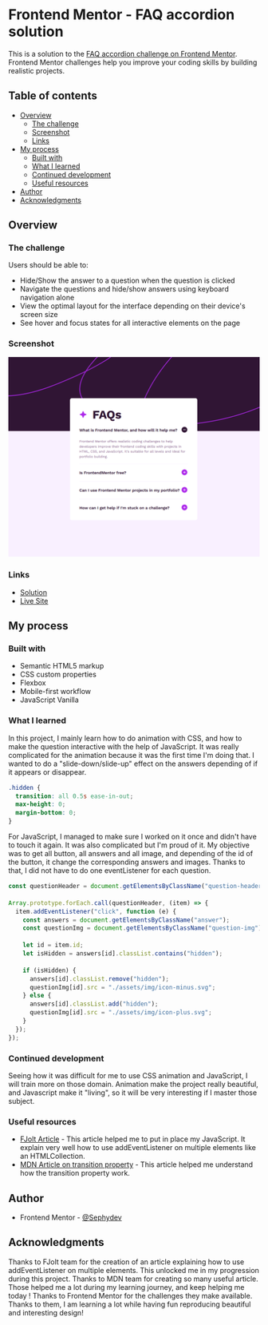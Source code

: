 # Frontend Mentor - FAQ accordion solution

This is a solution to the [FAQ accordion challenge on Frontend Mentor](https://www.frontendmentor.io/challenges/faq-accordion-wyfFdeBwBz). Frontend Mentor challenges help you improve your coding skills by building realistic projects.

## Table of contents

- [Overview](#overview)
  - [The challenge](#the-challenge)
  - [Screenshot](#screenshot)
  - [Links](#links)
- [My process](#my-process)
  - [Built with](#built-with)
  - [What I learned](#what-i-learned)
  - [Continued development](#continued-development)
  - [Useful resources](#useful-resources)
- [Author](#author)
- [Acknowledgments](#acknowledgments)

## Overview

### The challenge

Users should be able to:

- Hide/Show the answer to a question when the question is clicked
- Navigate the questions and hide/show answers using keyboard navigation alone
- View the optimal layout for the interface depending on their device's screen size
- See hover and focus states for all interactive elements on the page

### Screenshot

![Preview of FAQ](./assets/img/preview-faq.PNG)

### Links

- [Solution](https://github.com/Sephydev/faq-accordion-js)
- [Live Site](https://sephydev.github.io/faq-accordion-js/)

## My process

### Built with

- Semantic HTML5 markup
- CSS custom properties
- Flexbox
- Mobile-first workflow
- JavaScript Vanilla

### What I learned

In this project, I mainly learn how to do animation with CSS, and how to make the question interactive with the help of JavaScript.
It was really complicated for the animation because it was the first time I'm doing that. I wanted to do a "slide-down/slide-up" effect on the answers depending of if it appears or disappear.

```css
.hidden {
  transition: all 0.5s ease-in-out;
  max-height: 0;
  margin-bottom: 0;
}
```

For JavaScript, I managed to make sure I worked on it once and didn't have to touch it again. It was also complicated but I'm proud of it. My objective was to get all button, all answers and all image, and depending of the id of the button, it change the corresponding answers and images. Thanks to that, I did not have to do one eventListener for each question.

```js
const questionHeader = document.getElementsByClassName("question-header");

Array.prototype.forEach.call(questionHeader, (item) => {
  item.addEventListener("click", function (e) {
    const answers = document.getElementsByClassName("answer");
    const questionImg = document.getElementsByClassName("question-img");

    let id = item.id;
    let isHidden = answers[id].classList.contains("hidden");

    if (isHidden) {
      answers[id].classList.remove("hidden");
      questionImg[id].src = "./assets/img/icon-minus.svg";
    } else {
      answers[id].classList.add("hidden");
      questionImg[id].src = "./assets/img/icon-plus.svg";
    }
  });
});
```

### Continued development

Seeing how it was difficult for me to use CSS animation and JavaScript, I will train more on those domain. Animation make the project really beautiful, and Javascript make it "living", so it will be very interesting if I master those subject.

### Useful resources

- [FJolt Article](https://fjolt.com/article/javascript-multiple-elements-addeventlistener) - This article helped me to put in place my JavaScript. It explain very well how to use addEventListener on multiple elements like an HTMLCollection.
- [MDN Article on transition property](https://developer.mozilla.org/fr/docs/Web/CSS/transition) - This article helped me understand how the transition property work.

## Author

- Frontend Mentor - [@Sephydev](https://www.frontendmentor.io/profile/Sephydev)

## Acknowledgments

Thanks to FJolt team for the creation of an article explaining how to use addEventListener on multiple elements. This unlocked me in my progression during this project.
Thanks to MDN team for creating so many useful article. Those helped me a lot during my learning journey, and keep helping me today !
Thanks to Frontend Mentor for the challenges they make available. Thanks to them, I am learning a lot while having fun reproducing beautiful and interesting design!
